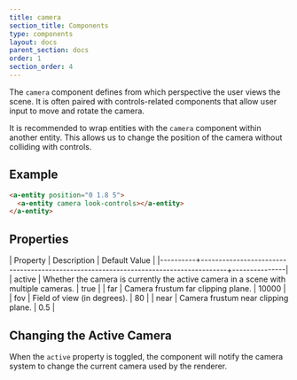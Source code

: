 ```yaml
---
title: camera
section_title: Components
type: components
layout: docs
parent_section: docs
order: 1
section_order: 4
---
```


The `camera` component defines from which perspective the user views the scene. It is often paired with controls-related components that allow user input to move and rotate the camera.

It is recommended to wrap entities with the `camera` component within another entity. This allows us to change the position of the camera without colliding with controls.

## Example

```html
<a-entity position="0 1.8 5">
  <a-entity camera look-controls></a-entity>
</a-entity>
```

## Properties

| Property | Description                                                                         | Default Value |
|----------+-------------------------------------------------------------------------------------+---------------|
| active   | Whether the camera is currently the active camera in a scene with multiple cameras. | true          |
| far      | Camera frustum far clipping plane.                                                  | 10000         |
| fov      | Field of view (in degrees).                                                         | 80            |
| near     | Camera frustum near clipping plane.                                                 | 0.5           |

## Changing the Active Camera

When the `active` property is toggled, the component will notify the camera system to change the current camera used by the renderer.

